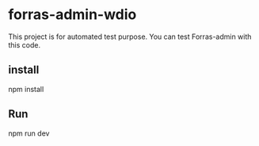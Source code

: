 # forras-admin-wdio

This project is for automated test purpose. You can test Forras-admin with this code.

## install
npm install

## Run

npm run dev
